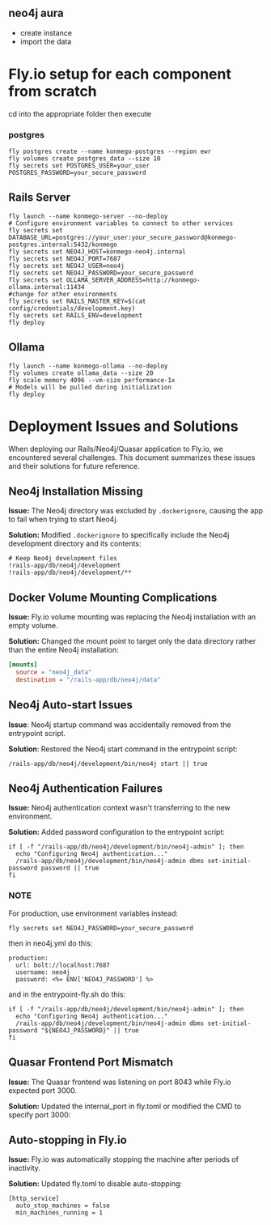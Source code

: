 ## neo4j aura

- create instance
- import the data

# Fly.io setup for each component from scratch
cd into the appropriate folder then execute
### postgres
```
fly postgres create --name konmego-postgres --region ewr
fly volumes create postgres_data --size 10
fly secrets set POSTGRES_USER=your_user POSTGRES_PASSWORD=your_secure_password
```


## Rails Server
```
fly launch --name konmego-server --no-deploy
# Configure environment variables to connect to other services
fly secrets set DATABASE_URL=postgres://your_user:your_secure_password@konmego-postgres.internal:5432/konmego
fly secrets set NEO4J_HOST=konmego-neo4j.internal
fly secrets set NEO4J_PORT=7687
fly secrets set NEO4J_USER=neo4j
fly secrets set NEO4J_PASSWORD=your_secure_password
fly secrets set OLLAMA_SERVER_ADDRESS=http://konmego-ollama.internal:11434
#change for other environments
fly secrets set RAILS_MASTER_KEY=$(cat config/credentials/development.key)
fly secrets set RAILS_ENV=development 
fly deploy  
```

## Ollama
```
fly launch --name konmego-ollama --no-deploy
fly volumes create ollama_data --size 20
fly scale memory 4096 --vm-size performance-1x
# Models will be pulled during initialization
fly deploy
```




# Deployment Issues and Solutions

When deploying our Rails/Neo4j/Quasar application to Fly.io, we encountered several challenges. This document summarizes these issues and their solutions for future reference.

## Neo4j Installation Missing

**Issue:** The Neo4j directory was excluded by `.dockerignore`, causing the app to fail when trying to start Neo4j.

**Solution:** Modified `.dockerignore` to specifically include the Neo4j development directory and its contents:
```
# Keep Neo4j development files
!rails-app/db/neo4j/development
!rails-app/db/neo4j/development/**
```
## Docker Volume Mounting Complications

**Issue:** Fly.io volume mounting was replacing the Neo4j installation with an empty volume.

**Solution:** Changed the mount point to target only the data directory rather than the entire Neo4j installation:

```toml
[mounts]
  source = "neo4j_data"
  destination = "/rails-app/db/neo4j/data"
```


## Neo4j Auto-start Issues
**Issue**: 
Neo4j startup command was accidentally removed from the entrypoint script.

**Solution**: 
Restored the Neo4j start command in the entrypoint script:

```/rails-app/db/neo4j/development/bin/neo4j start || true```

## Neo4j Authentication Failures
**Issue:** Neo4j authentication context wasn't transferring to the new environment.

**Solution:** Added password configuration to the entrypoint script:

```
if [ -f "/rails-app/db/neo4j/development/bin/neo4j-admin" ]; then
  echo "Configuring Neo4j authentication..."
  /rails-app/db/neo4j/development/bin/neo4j-admin dbms set-initial-password password || true
fi
```

### NOTE
For production, use environment variables instead:

```
fly secrets set NEO4J_PASSWORD=your_secure_password
```
then in neo4j.yml do this:
```
production:
  url: bolt://localhost:7687
  username: neo4j
  password: <%= ENV['NEO4J_PASSWORD'] %>
```

and in the entrypoint-fly.sh do this:
```
if [ -f "/rails-app/db/neo4j/development/bin/neo4j-admin" ]; then
  echo "Configuring Neo4j authentication..."
  /rails-app/db/neo4j/development/bin/neo4j-admin dbms set-initial-password "${NEO4J_PASSWORD}" || true
fi
```

## Quasar Frontend Port Mismatch
**Issue:** 
The Quasar frontend was listening on port 8043 while Fly.io expected port 3000.

**Solution:** 
Updated the internal_port in fly.toml or modified the CMD to specify port 3000:

## Auto-stopping in Fly.io
**Issue:** Fly.io was automatically stopping the machine after periods of inactivity.

**Solution:** Updated fly.toml to disable auto-stopping:

```
[http_service]
  auto_stop_machines = false
  min_machines_running = 1
```